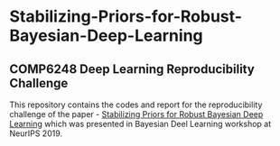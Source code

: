 # Stabilizing-Priors-for-Robust-Bayesian-Deep-Learning
## COMP6248 Deep Learning Reproducibility Challenge

This repository contains the codes and report for the reproducibility challenge of the paper - [Stabilizing Priors for Robust Bayesian Deep Learning](https://arxiv.org/abs/1910.10386) which was presented in Bayesian Deel Learning workshop at NeurIPS 2019.
